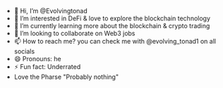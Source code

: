 - 👋 Hi, I’m @Evolvingtonad
- 👀 I’m interested in DeFi & love to explore the blockchain technology
- 🌱 I’m currently learning more about the blockchain & crypto trading
- 💞️ I’m looking to collaborate on Web3 jobs
- 📫 How to reach me? you can check me with @evolving_tonad1 on all socials
- 😄 Pronouns: he
- ⚡ Fun fact: Underrated
- Love the Pharse "Probably nothing"
<!---
Evolvingtonad/Evolvingtonad is a ✨ special ✨ repository because its `README.md` (this file) appears on your GitHub profile.
You can click the Preview link to take a look at your changes.
--->
